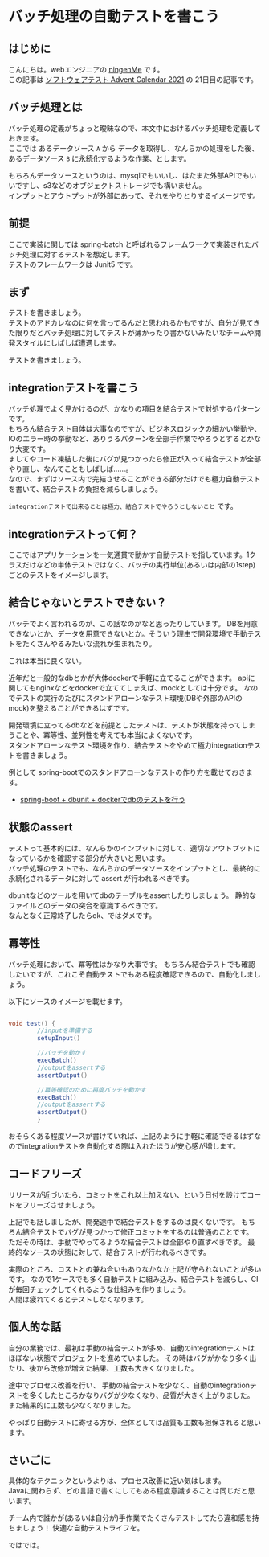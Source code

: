 # バッチ処理の自動テストを書こう


## はじめに
こんにちは。webエンジニアの [ningenMe](https://twitter.com/ningenMe) です。  
この記事は [ソフトウェアテスト Advent Calendar 2021](https://qiita.com/advent-calendar/2021/softwaretesting) の 21日目の記事です。


## バッチ処理とは
バッチ処理の定義がちょっと曖昧なので、本文中におけるバッチ処理を定義しておきます。  
ここでは あるデータソース `A` から データを取得し、なんらかの処理をした後、あるデータソース `B` に永続化するような作業、とします。

もちろんデータソースというのは、mysqlでもいいし、はたまた外部APIでもいいですし、s3などのオブジェクトストレージでも構いません。  
インプットとアウトプットが外部にあって、それをやりとりするイメージです。

## 前提
ここで実装に関しては spring-batch と呼ばれるフレームワークで実装されたバッチ処理に対するテストを想定します。  
テストのフレームワークは Junit5 です。

## まず
テストを書きましょう。  
テストのアドカレなのに何を言ってるんだと思われるかもですが、自分が見てきた限りだとバッチ処理に対してテストが薄かったり書かないみたいなチームや開発スタイルにしばしば遭遇します。

テストを書きましょう。

## integrationテストを書こう
バッチ処理でよく見かけるのが、かなりの項目を結合テストで対処するパターンです。  
もちろん結合テスト自体は大事なのですが、ビジネスロジックの細かい挙動や、IOのエラー時の挙動など、ありうるパターンを全部手作業でやろうとするとかなり大変です。  
ましてやコード凍結した後にバグが見つかったら修正が入って結合テストが全部やり直し、なんてこともしばしば......。  
なので、まずはソース内で完結させることができる部分だけでも極力自動テストを書いて、結合テストの負担を減らしましょう。

`integrationテストで出来ることは極力、結合テストでやろうとしないこと` です。

## integrationテストって何？
ここではアプリケーションを一気通貫で動かす自動テストを指しています。1クラスだけなどの単体テストではなく、バッチの実行単位(あるいは内部の1step)ごとのテストをイメージします。

## 結合じゃないとテストできない？
バッチでよく言われるのが、この話なのかなと思ったりしています。
DBを用意できないとか、データを用意できないとか。そういう理由で開発環境で手動テストをたくさんやるみたいな流れが生まれたり。

これは本当に良くない。

近年だと一般的なdbとかが大体dockerで手軽に立てることができます。
apiに関してもnginxなどをdockerで立ててしまえば、mockとしては十分です。
なのでテストの実行のたびにスタンドアローンなテスト環境(DBや外部のAPIのmock)を整えることができるはずです。

開発環境に立ってるdbなどを前提としたテストは、テストが状態を持ってしまうことや、冪等性、並列性を考えても本当によくないです。  
スタンドアローンなテスト環境を作り、結合テストをやめて極力integrationテストを書きましょう。



例として spring-bootでのスタンドアローンなテストの作り方を載せておきます。

- [spring-boot + dbunit + dockerでdbのテストを行う](https://qiita.com/ningenMe/items/045620965bf73555d0a7)

## 状態のassert
テストって基本的には、なんらかのインプットに対して、適切なアウトプットになっているかを確認する部分が大きいと思います。  
バッチ処理のテストでも、なんらかのデータソースをインプットとし、最終的に永続化されるデータに対して assert が行われるべきです。


dbunitなどのツールを用いてdbのテーブルをassertしたりしましょう。
静的なファイルとのデータの突合を意識するべきです。  
なんとなく正常終了したらok、ではダメです。


## 冪等性
バッチ処理において、冪等性はかなり大事です。
もちろん結合テストでも確認したいですが、これこそ自動テストでもある程度確認できるので、自動化しましょう。

以下にソースのイメージを載せます。

```java

void test() {
        //inputを準備する
        setupInput()

        //バッチを動かす
        execBatch()
        //outputをassertする
        assertOutput()

        //冪等確認のために再度バッチを動かす
        execBatch()
        //outputをassertする
        assertOutput()
        }

```
おそらくある程度ソースが書けていれば、上記のように手軽に確認できるはずなのでintegrationテストを自動化する際は入れたほうが安心感が増します。

## コードフリーズ
リリースが近づいたら、コミットをこれ以上加えない、という日付を設けてコードをフリーズさせましょう。

上記でも話しましたが、開発途中で結合テストをするのは良くないです。
もちろん結合テストでバグが見つかって修正コミットをするのは普通のことです。
ただその時は、手動でやってるような結合テストは全部やり直すべきです。
最終的なソースの状態に対して、結合テストが行われるべきです。

実際のところ、コストとの兼ね合いもありなかなか上記が守られないことが多いです。
なので1ケースでも多く自動テストに組み込み、結合テストを減らし、CIが毎回チェックしてくれるような仕組みを作りましょう。  
人間は疲れてくるとテストしなくなります。

## 個人的な話
自分の業務では、最初は手動の結合テストが多め、自動のintegrationテストはほぼない状態でプロジェクトを進めていました。
その時はバグがかなり多く出たり、後から改修が増えた結果、工数も大きくなりました。

途中でプロセス改善を行い、
手動の結合テストを少なく、自動のintegrationテストを多くしたところかなりバグが少なくなり、品質が大きく上がりました。
また結果的に工数も少なくなりました。


やっぱり自動テストに寄せる方が、全体としては品質も工数も担保されると思います。


## さいごに
具体的なテクニックというよりは、プロセス改善に近い気はします。  
Javaに関わらず、どの言語で書くにしてもある程度意識することは同じだと思います。

チーム内で誰かが(あるいは自分が)手作業でたくさんテストしてたら違和感を持ちましょう！
快適な自動テストライフを。

ではでは。
